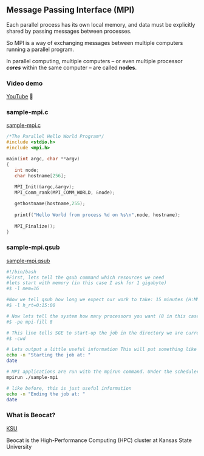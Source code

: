 ## Message Passing Interface (MPI)

Each parallel process has its own local memory, and data must be explicitly shared by passing messages between processes.

So MPI is a way of exchanging messages between multiple computers running a parallel program.

In parallel computing, multiple computers &ndash; or even multiple processor ***cores*** within the same computer &ndash; are called **nodes**.

### Video demo

[YouTube](https://youtu.be/X03Ck8TyckQ) 🚀

### sample-mpi.c

[sample-mpi.c](http://people.cs.ksu.edu/~mozes/beocat/sample-mpi.c)

```c
/*The Parallel Hello World Program*/
#include <stdio.h>
#include <mpi.h>

main(int argc, char **argv)
{
   int node;
   char hostname[256];
   
   MPI_Init(&argc,&argv);
   MPI_Comm_rank(MPI_COMM_WORLD, &node);

   gethostname(hostname,255);
     
   printf("Hello World from process %d on %s\n",node, hostname);
            
   MPI_Finalize();
}
```

### sample-mpi.qsub

[sample-mpi.qsub](http://people.cs.ksu.edu/~mozes/beocat/sample-mpi.qsub)

```sh
#!/bin/bash
#First, lets tell the qsub command which resources we need
#lets start with memory (in this case I ask for 1 gigabyte)
#$ -l mem=1G

#Now we tell qsub how long we expect our work to take: 15 minutes (H:MM:SS)
#$ -l h_rt=0:15:00

# Now lets tell the system how many processors you want (8 in this case)
#$ -pe mpi-fill 8

# This line tells SGE to start-up the job in the directory we are currently in.
#$ -cwd

# Lets output a little useful information This will put something like "Starting the job at: Thu Jan 26 10:43:26 CST 2012" in your output file
echo -n "Starting the job at: "
date

# MPI applications are run with the mpirun command. Under the scheduler it will automatically determine and connect to the right processors and machines.
mpirun ./sample-mpi

# like before, this is just useful information
echo -n "Ending the job at: "
date
```

### What is Beocat?

[KSU](https://support.beocat.ksu.edu/BeocatDocs/index.php/Main_Page)

Beocat is the High-Performance Computing (HPC) cluster at Kansas State University
